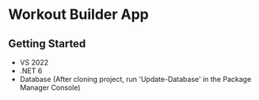 # Workout Builder App
## Getting Started
- VS 2022
- .NET 6
- Database (After cloning project, run 'Update-Database' in the Package Manager Console)


